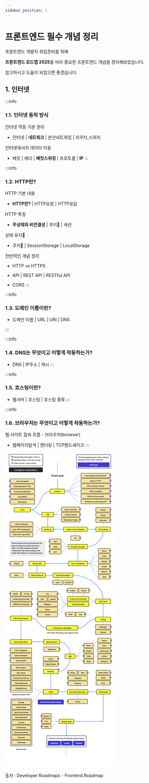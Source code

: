 ```yaml
---
sidebar_position: 1
---
```


# 프론트엔드 필수 개념 정리



프론트엔드 개발자 취업준비를 위해

**프론트엔드 로드맵 2025**를 따라 중요한 프론트엔드 개념을 정리해보았습니다.

참고하시고 도움이 되었으면 좋겠습니다.


## 1. 인터넷
:::info
### 1.1. 인터넷 동작 방식

인터넷 작동 기본 원리

- 인터넷 | **네트워크** | 분산네트워킹 | 라우터,스위치

인터넷에서의 데이터 이동

- 패킷 | 헤더 | **패킷스위칭** | 프로토콜 | **IP**
:::

:::info
### 1.2. HTTP란?

HTTP 기본 내용

- **HTTP란?** | HTTP요청 | HTTP응답

HTTP 특징

- **무상태와 비연결성** | 쿠키🍪 | 세션

상태 유지🍪

- 쿠키🍪 | SessionStorage | LocalStorage

전반적인 개념 정리

- HTTP vs HTTPS 

- API | REST API | RESTful API 

- CORS
:::

:::info
### 1.3. 도메인 이름이란?


- 도메인 이름 | URL | URI | DNS


:::

:::info
### 1.4. DNS는 무엇이고 어떻게 작동하는가?


- DNS | IP주소 | 캐시
:::


:::info
### 1.5. 호스팅이란?


- 웹서버 | 호스팅 | 호스팅 종류
:::


:::info

### 1.6. 브라우저는 무엇이고 어떻게 작동하는가?

웹 사이트 접속 흐름 - 브라우저(browser)

- 웹페이지탐색 | 렌더링 | TCP핸드셰이크
:::



![Frontend Roadmap Dropdown](./img/fe-roadmap.png)

출처 : Developer Roadmaps - Frontend Roadmap
